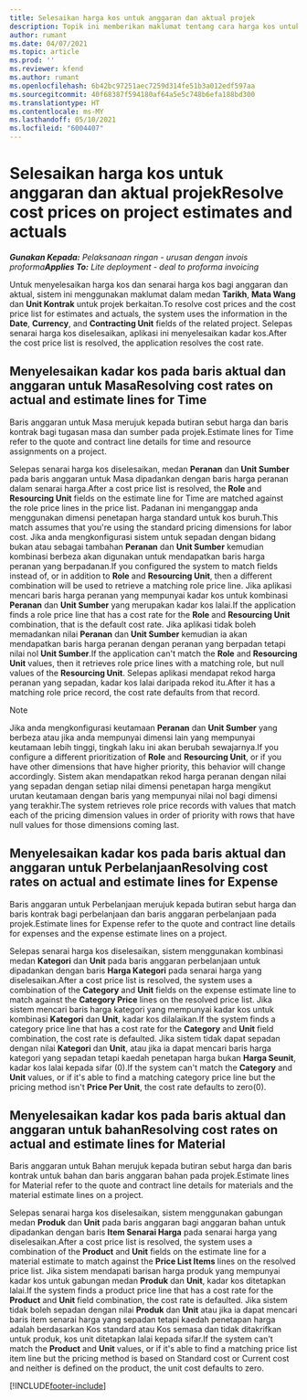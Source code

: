 ```yaml
---
title: Selesaikan harga kos untuk anggaran dan aktual projek
description: Topik ini memberikan maklumat tentang cara harga kos untuk anggaran dan aktual projek diselesaikan.
author: rumant
ms.date: 04/07/2021
ms.topic: article
ms.prod: ''
ms.reviewer: kfend
ms.author: rumant
ms.openlocfilehash: 6b42bc97251aec7259d314fe51b3a012edf597aa
ms.sourcegitcommit: 40f68387f594180af64a5e5c748b6efa188bd300
ms.translationtype: HT
ms.contentlocale: ms-MY
ms.lasthandoff: 05/10/2021
ms.locfileid: "6004407"
---
```

# <a name="resolve-cost-prices-on-project-estimates-and-actuals"></a><span data-ttu-id="a749c-103">Selesaikan harga kos untuk anggaran dan aktual projek</span><span class="sxs-lookup"><span data-stu-id="a749c-103">Resolve cost prices on project estimates and actuals</span></span> 

<span data-ttu-id="a749c-104">_**Gunakan Kepada:** Pelaksanaan ringan - urusan dengan invois proforma_</span><span class="sxs-lookup"><span data-stu-id="a749c-104">_**Applies To:** Lite deployment - deal to proforma invoicing_</span></span>

<span data-ttu-id="a749c-105">Untuk menyelesaikan harga kos dan senarai harga kos bagi anggaran dan aktual, sistem ini menggunakan maklumat dalam medan **Tarikh**, **Mata Wang** dan **Unit Kontrak** untuk projek berkaitan.</span><span class="sxs-lookup"><span data-stu-id="a749c-105">To resolve cost prices and the cost price list for estimates and actuals, the system uses the information in the **Date**, **Currency**, and **Contracting Unit** fields of the related project.</span></span> <span data-ttu-id="a749c-106">Selepas senarai harga kos diselesaikan, aplikasi ini menyelesaikan kadar kos.</span><span class="sxs-lookup"><span data-stu-id="a749c-106">After the cost price list is resolved, the application resolves the cost rate.</span></span>

## <a name="resolving-cost-rates-on-actual-and-estimate-lines-for-time"></a><span data-ttu-id="a749c-107">Menyelesaikan kadar kos pada baris aktual dan anggaran untuk Masa</span><span class="sxs-lookup"><span data-stu-id="a749c-107">Resolving cost rates on actual and estimate lines for Time</span></span>

<span data-ttu-id="a749c-108">Baris anggaran untuk Masa merujuk kepada butiran sebut harga dan baris kontrak bagi tugasan masa dan sumber pada projek.</span><span class="sxs-lookup"><span data-stu-id="a749c-108">Estimate lines for Time refer to the quote and contract line details for time and resource assignments on a project.</span></span>

<span data-ttu-id="a749c-109">Selepas senarai harga kos diselesaikan, medan **Peranan** dan **Unit Sumber** pada baris anggaran untuk Masa dipadankan dengan baris harga peranan dalam senarai harga.</span><span class="sxs-lookup"><span data-stu-id="a749c-109">After a cost price list is resolved, the **Role** and **Resourcing Unit** fields on the estimate line for Time are matched against the role price lines in the price list.</span></span> <span data-ttu-id="a749c-110">Padanan ini menganggap anda menggunakan dimensi penetapan harga standard untuk kos buruh.</span><span class="sxs-lookup"><span data-stu-id="a749c-110">This match assumes that you're using the standard pricing dimensions for labor cost.</span></span> <span data-ttu-id="a749c-111">Jika anda mengkonfigurasi sistem untuk sepadan dengan bidang bukan atau sebagai tambahan **Peranan** dan **Unit Sumber** kemudian kombinasi berbeza akan digunakan untuk mendapatkan baris harga peranan yang berpadanan.</span><span class="sxs-lookup"><span data-stu-id="a749c-111">If you configured the system to match fields instead of, or in addition to **Role** and **Resourcing Unit**, then a different combination will be used to retrieve a matching role price line.</span></span> <span data-ttu-id="a749c-112">Jika aplikasi mencari baris harga peranan yang mempunyai kadar kos untuk kombinasi **Peranan** dan **Unit Sumber** yang merupakan kadar kos lalai.</span><span class="sxs-lookup"><span data-stu-id="a749c-112">If the application finds a role price line that has a cost rate for the **Role** and **Resourcing Unit** combination, that is the default cost rate.</span></span> <span data-ttu-id="a749c-113">Jika aplikasi tidak boleh memadankan nilai **Peranan** dan **Unit Sumber** kemudian ia akan mendapatkan baris harga peranan dengan peranan yang berpadan tetapi nilai nol **Unit Sumber**.</span><span class="sxs-lookup"><span data-stu-id="a749c-113">If the application can't match the **Role** and **Resourcing Unit** values, then it retrieves role price lines with a matching role, but null values of the **Resourcing Unit**.</span></span> <span data-ttu-id="a749c-114">Selepas aplikasi mendapat rekod harga peranan yang sepadan, kadar kos lalai daripada rekod itu.</span><span class="sxs-lookup"><span data-stu-id="a749c-114">After it has a matching role price record, the cost rate defaults from that record.</span></span> 

> [!NOTE]
> <span data-ttu-id="a749c-115">Jika anda mengkonfigurasi keutamaan **Peranan** dan **Unit Sumber** yang berbeza atau jika anda mempunyai dimensi lain yang mempunyai keutamaan lebih tinggi, tingkah laku ini akan berubah sewajarnya.</span><span class="sxs-lookup"><span data-stu-id="a749c-115">If you configure a different prioritization of **Role** and **Resourcing Unit**, or if you have other dimensions that have higher priority, this behavior will change accordingly.</span></span> <span data-ttu-id="a749c-116">Sistem akan mendapatkan rekod harga peranan dengan nilai yang sepadan dengan setiap nilai dimensi penetapan harga mengikut urutan keutamaan dengan baris yang mempunyai nilai nol bagi dimensi yang terakhir.</span><span class="sxs-lookup"><span data-stu-id="a749c-116">The system retrieves role price records with values that match each of the pricing dimension values in order of priority with rows that have null values for those dimensions coming last.</span></span>

## <a name="resolving-cost-rates-on-actual-and-estimate-lines-for-expense"></a><span data-ttu-id="a749c-117">Menyelesaikan kadar kos pada baris aktual dan anggaran untuk Perbelanjaan</span><span class="sxs-lookup"><span data-stu-id="a749c-117">Resolving cost rates on actual and estimate lines for Expense</span></span>

<span data-ttu-id="a749c-118">Baris anggaran untuk Perbelanjaan merujuk kepada butiran sebut harga dan baris kontrak bagi perbelanjaan dan baris anggaran perbelanjaan pada projek.</span><span class="sxs-lookup"><span data-stu-id="a749c-118">Estimate lines for Expense refer to the quote and contract line details for expenses and the expense estimate lines on a project.</span></span>

<span data-ttu-id="a749c-119">Selepas senarai harga kos diselesaikan, sistem menggunakan kombinasi medan **Kategori** dan **Unit** pada baris anggaran perbelanjaan untuk dipadankan dengan baris **Harga Kategori** pada senarai harga yang diselesaikan.</span><span class="sxs-lookup"><span data-stu-id="a749c-119">After a cost price list is resolved, the system uses a combination of the **Category** and **Unit** fields on the expense estimate line to match against the **Category Price** lines on the resolved price list.</span></span> <span data-ttu-id="a749c-120">Jika sistem mencari baris harga kategori yang mempunyai kadar kos untuk kombinasi **Kategori** dan **Unit**, kadar kos dilalaikan.</span><span class="sxs-lookup"><span data-stu-id="a749c-120">If the system finds a category price line that has a cost rate for the **Category** and **Unit** field combination, the cost rate is defaulted.</span></span> <span data-ttu-id="a749c-121">Jika sistem tidak dapat sepadan dengan nilai **Kategori** dan **Unit**, atau jika ia dapat mencari baris harga kategori yang sepadan tetapi kaedah penetapan harga bukan **Harga Seunit**, kadar kos lalai kepada sifar (0).</span><span class="sxs-lookup"><span data-stu-id="a749c-121">If the system can't match the **Category** and **Unit** values, or if it's able to find a matching category price line but the pricing method isn't **Price Per Unit**, the cost rate defaults to zero(0).</span></span>

## <a name="resolving-cost-rates-on-actual-and-estimate-lines-for-material"></a><span data-ttu-id="a749c-122">Menyelesaikan kadar kos pada baris aktual dan anggaran untuk bahan</span><span class="sxs-lookup"><span data-stu-id="a749c-122">Resolving cost rates on actual and estimate lines for Material</span></span>

<span data-ttu-id="a749c-123">Baris anggaran untuk Bahan merujuk kepada butiran sebut harga dan baris kontrak untuk bahan dan baris anggaran bahan pada projek.</span><span class="sxs-lookup"><span data-stu-id="a749c-123">Estimate lines for Material refer to the quote and contract line details for materials and the material estimate lines on a project.</span></span>

<span data-ttu-id="a749c-124">Selepas senarai harga kos diselesaikan, sistem menggunakan gabungan medan **Produk** dan **Unit** pada baris anggaran bagi anggaran bahan untuk dipadankan dengan baris **Item Senarai Harga** pada senarai harga yang diselesaikan.</span><span class="sxs-lookup"><span data-stu-id="a749c-124">After a cost price list is resolved, the system uses a combination of the **Product** and **Unit** fields on the estimate line for a material estimate to match against the **Price List Items** lines on the resolved price list.</span></span> <span data-ttu-id="a749c-125">Jika sistem mendapati barisan harga produk yang mempunyai kadar kos untuk gabungan medan **Produk** dan **Unit**, kadar kos ditetapkan lalai.</span><span class="sxs-lookup"><span data-stu-id="a749c-125">If the system finds a product price line that has a cost rate for the **Product** and **Unit** field combination, the cost rate is defaulted.</span></span> <span data-ttu-id="a749c-126">Jika sistem tidak boleh sepadan dengan nilai **Produk** dan **Unit** atau jika ia dapat mencari baris item senarai harga yang sepadan tetapi kaedah penetapan harga adalah berdasarkan Kos standard atau Kos semasa dan tidak ditakrifkan untuk produk, kos unit ditetapkan lalai kepada sifar.</span><span class="sxs-lookup"><span data-stu-id="a749c-126">If the system can't match the **Product** and **Unit** values, or if it's able to find a matching price list item line but the pricing method is based on Standard cost or Current cost and neither is defined on the product, the unit cost defaults to zero.</span></span>


[!INCLUDE[footer-include](../../includes/footer-banner.md)]
